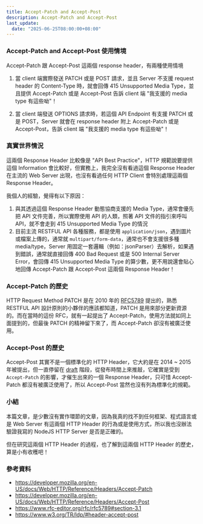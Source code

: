 ```yaml
---
title: Accept-Patch and Accept-Post
description: Accept-Patch and Accept-Post
last_update:
  date: "2025-06-25T08:00:00+08:00"
---
```


### Accept-Patch and Accept-Post 使用情境

Accept-Patch 跟 Accept-Post 這兩個 response header，有兩種使用情境

1. 當 client 端實際發送 PATCH 或是 POST 請求，並且 Server 不支援 request header 的 Content-Type 時，就會回傳 415 Unsupported Media Type，並且提供 Accept-Patch 或是 Accept-Post 告訴 client 端 "我支援的 media type 有這些呦"！

2. 當 client 端發送 OPTIONS 請求時，若這個 API Endpoint 有支援 PATCH 或是 POST，Server 就會在 response header 附上 Accept-Patch 或是 Accept-Post，告訴 client 端 "我支援的 media type 有這些呦"！

### 真實世界情況

這兩個 Response Header 比較像是 "API Best Practice"，HTTP 規範說要提供這個 Information 會比較好，但實務上，我完全沒有看過這個 Response Header 在主流的 Web Server 出現，也沒有看過任何 HTTP Client 會特別處理這兩個 Response Header。

我個人的經驗，覺得有以下原因：

1. 與其透過這個 Response Header 動態協商支援的 Media Type，通常會優先把 API 文件完善，所以實際使用 API 的人類，照著 API 文件的指引來呼叫 API，就不會走到 415 Unsupported Media Type 的情況
2. 目前主流 RESTFUL API 各種服務，都是使用 `application/json`，遇到圖片或檔案上傳的，通常就 `multipart/form-data`，通常也不會支援很多種 media/type，Server 用固定一套邏輯（例如：jsonParser）去解析，如果遇到錯誤，通常就直接回傳 400 Bad Request 或是 500 Internal Server Error，會回傳 415 Unsupported Media Type 的算少數，更不用說還會貼心地回傳 Accept-Patch 跟 Accept-Post 這兩個 Response Header！

### Accept-Patch 的歷史

HTTP Request Method PATCH 是在 2010 年的 [RFC5789](https://www.rfc-editor.org/rfc/rfc5789) 提出的，熟悉 RESTFUL API 設計原則的小夥伴的應該都知道，PATCH 是用來部分更新資源的。而在當時的這份 RFC，就有一起提出了 Accept-Patch，使用方法就如同上面提到的，但最後 PATCH 的精神留下來了，而 Accept-Patch 卻沒有被廣泛使用。

### Accept-Post 的歷史

Accept-Post 其實不是一個標準化的 HTTP Header，它大約是在 2014 ~ 2015 年被提出，但一直停留在 [draft](https://datatracker.ietf.org/doc/draft-wilde-accept-post/) 階段，從發布時間上來推敲，它確實是受到 `Accept-Patch` 的影響，才催生出來的一個 Response Header，只可惜 Accept-Patch 都沒有被廣泛使用了，所以 Accept-Post 當然也沒有列為標準化的規範。

### 小結

本篇文章，是少數沒有實作環節的文章，因為我真的找不到任何框架、程式語言或是 Web Server 有這兩個 HTTP Header 的行為或是使用方式，所以我也沒辦法驗證我寫的 NodeJS HTTP Server 是否是正確的。

但在研究這兩個 HTTP Header 的過程，也了解到這兩個 HTTP Header 的歷史，算是小有收穫吧！

### 參考資料

- https://developer.mozilla.org/en-US/docs/Web/HTTP/Reference/Headers/Accept-Patch
- https://developer.mozilla.org/en-US/docs/Web/HTTP/Reference/Headers/Accept-Post
- https://www.rfc-editor.org/rfc/rfc5789#section-3.1
- https://www.w3.org/TR/ldp/#header-accept-post
